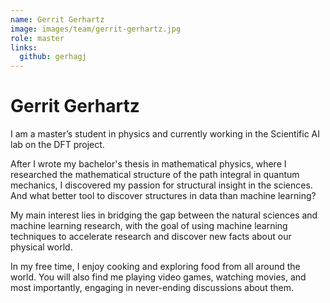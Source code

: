 ```yaml
---
name: Gerrit Gerhartz
image: images/team/gerrit-gerhartz.jpg
role: master
links:
  github: gerhagj
---
```


# Gerrit Gerhartz

I am a master’s student in physics and currently working in the Scientific AI lab on the DFT project.

After I wrote my bachelor's thesis in mathematical physics, where I researched the mathematical structure of the path integral in quantum mechanics, I discovered my passion for structural insight in the sciences. And what better tool to discover structures in data than machine learning?

My main interest lies in bridging the gap between the natural sciences and machine learning research, with the goal of using machine learning techniques to accelerate research and discover new facts about our physical world.

In my free time, I enjoy cooking and exploring food from all around the world. You will also find me playing video games, watching movies, and most importantly, engaging in never-ending discussions about them.
